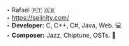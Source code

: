 ‣ Rafael 🇵🇹 🇬🇧<br>
‣ https://seiinity.com/<br>
‣ **Developer:** C, C++, C#, Java, Web. 💻<br>
‣ **Composer:** Jazz, Chiptune, OSTs. 🎷<br>

<!---
Seiinity/Seiinity is a ✨ special ✨ repository because its `README.md` (this file) appears on your GitHub profile.
You can click the Preview link to take a look at your changes.
--->
